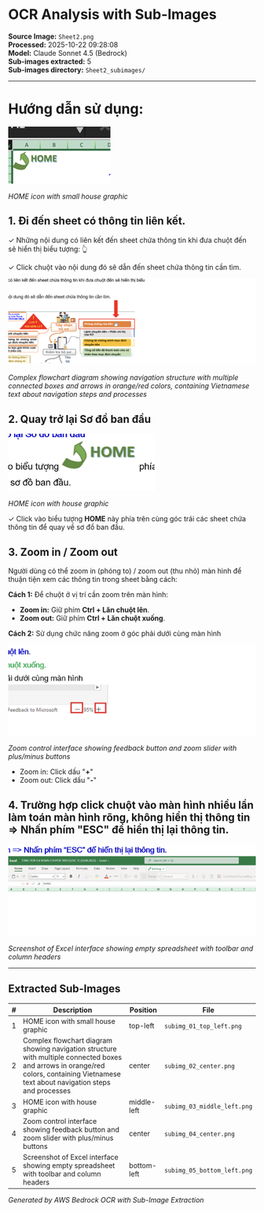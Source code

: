 # OCR Analysis with Sub-Images

**Source Image:** `Sheet2.png`  
**Processed:** 2025-10-22 09:28:08  
**Model:** Claude Sonnet 4.5 (Bedrock)  
**Sub-images extracted:** 5  
**Sub-images directory:** `Sheet2_subimages/`

---

# Hướng dẫn sử dụng:



![HOME icon with small house graphic](Sheet2_subimages/subimg_01_top_left.png)

*HOME icon with small house graphic*



## 1. Đi đến sheet có thông tin liên kết.

✓ Những nội dung có liên kết đến sheet chứa thông tin khi đưa chuột đến sẽ hiển thị biểu tượng: 👆

✓ Click chuột vào nội dung đó sẽ dẫn đến sheet chứa thông tin cần tìm.



![Complex flowchart diagram showing navigation structure with multiple connected boxes and arrows in orange/red colors, containing Vietnamese text about navigation steps and processes](Sheet2_subimages/subimg_02_center.png)

*Complex flowchart diagram showing navigation structure with multiple connected boxes and arrows in orange/red colors, containing Vietnamese text about navigation steps and processes*



## 2. Quay trở lại Sơ đồ ban đầu



![HOME icon with house graphic](Sheet2_subimages/subimg_03_middle_left.png)

*HOME icon with house graphic*



✓ Click vào biểu tượng **HOME** này phía trên cùng góc trái các sheet chứa thông tin để quay về sơ đồ ban đầu.

## 3. Zoom in / Zoom out

Người dùng có thể zoom in (phóng to) / zoom out (thu nhỏ) màn hình để thuận tiện xem các thông tin trong sheet bằng cách:

**Cách 1:** Để chuột ở vị trí cần zoom trên màn hình:

- **Zoom in:** Giữ phím **Ctrl + Lăn chuột lên**.
- **Zoom out:** Giữ phím **Ctrl + Lăn chuột xuống**.

**Cách 2:** Sử dụng chức năng zoom ở góc phải dưới cùng màn hình



![Zoom control interface showing feedback button and zoom slider with plus/minus buttons](Sheet2_subimages/subimg_04_center.png)

*Zoom control interface showing feedback button and zoom slider with plus/minus buttons*



- Zoom in: Click dấu "**+**"
- Zoom out: Click dấu "**-**"

## 4. Trường hợp click chuột vào màn hình nhiều lần làm toán màn hình rõng, không hiển thị thông tin => Nhấn phím "ESC" để hiển thị lại thông tin.



![Screenshot of Excel interface showing empty spreadsheet with toolbar and column headers](Sheet2_subimages/subimg_05_bottom_left.png)

*Screenshot of Excel interface showing empty spreadsheet with toolbar and column headers*



---

## Extracted Sub-Images


| # | Description | Position | File |
|---|-------------|----------|------|
| 1 | HOME icon with small house graphic | top-left | `subimg_01_top_left.png` |
| 2 | Complex flowchart diagram showing navigation structure with multiple connected boxes and arrows in orange/red colors, containing Vietnamese text about navigation steps and processes | center | `subimg_02_center.png` |
| 3 | HOME icon with house graphic | middle-left | `subimg_03_middle_left.png` |
| 4 | Zoom control interface showing feedback button and zoom slider with plus/minus buttons | center | `subimg_04_center.png` |
| 5 | Screenshot of Excel interface showing empty spreadsheet with toolbar and column headers | bottom-left | `subimg_05_bottom_left.png` |


*Generated by AWS Bedrock OCR with Sub-Image Extraction*
